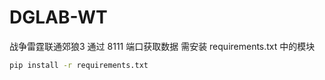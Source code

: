 # DGLAB-WT
战争雷霆联通郊狼3
通过 8111 端口获取数据
需安装 requirements.txt 中的模块
```bash
pip install -r requirements.txt

